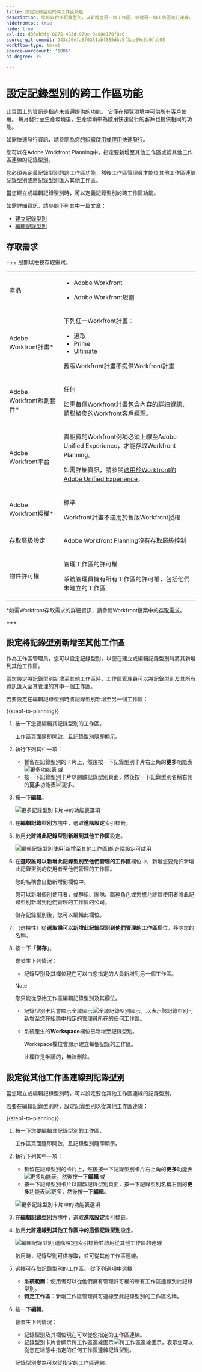 ```yaml
---
title: 設定記錄型別的跨工作區功能
description: 您可以啟用記錄型別，以新增至另一個工作區，或從另一個工作區進行連線。
hidefromtoc: true
hide: true
exl-id: d36ab9fb-0275-483d-97be-0a88e170f8e0
source-git-commit: 943c26efa6f6351abf885dbc5f3aa09c0b0fab05
workflow-type: tm+mt
source-wordcount: '1006'
ht-degree: 1%

---
```


<!-- add these to the metadata, when making this public: 

feature: Workfront Planning
role: User, Admin
author: Alina
recommendations: noDisplay, noCatalog

-->

<!--*******************THIS TITLE MIGHT NEED TO CHANGE WHEN WE HAVE THE FINAL NAME FOR THE "GLOBAL" RECORD TYPE - NOT SURE IF WE ARE GOING TO USE "GLOBAL" OR "DYNAMIC", OR ???? ***************; also update TOC file, the miniTOC,  etc when this is finalized-->

<!--this is linked to the UI in the info icon of when you create a record type from a global record type-->

# 設定記錄型別的跨工作區功能

<span class="preview">此頁面上的資訊是指尚未普遍提供的功能。 它僅在預覽環境中可供所有客戶使用。 每月發行至生產環境後，生產環境中為啟用快速發行的客戶也提供相同的功能。</span>

<span class="preview">如需快速發行資訊，請參閱[為您的組織啟用或停用快速發行](/help/quicksilver/administration-and-setup/set-up-workfront/configure-system-defaults/enable-fast-release-process.md)。</span>

您可以在Adobe Workfront Planning中，指定要新增至其他工作區或從其他工作區連線的記錄型別。

您必須先定義記錄型別的跨工作區功能，然後工作區管理員才能從其他工作區連線記錄型別或將記錄型別匯入其他工作區。

當您建立或編輯記錄型別時，可以定義記錄型別的跨工作區功能。

如需詳細資訊，請參閱下列其中一篇文章：

* [建立記錄型別](/help/quicksilver/planning/architecture/create-record-types.md)
* [編輯記錄型別](/help/quicksilver/planning/architecture/edit-record-types.md)

## 存取需求

+++ 展開以檢視存取需求。

<table style="table-layout:auto"> 
<col> 
</col> 
<col> 
</col> 
<tbody> 
    <tr> 
<tr> 
<td> 
   <p> 產品</p> </td> 
   <td> 
   <ul><li><p> Adobe Workfront</p></li> 
   <li><p> Adobe Workfront規劃<p></li></ul></td> 
  </tr>   
<tr> 
   <td role="rowheader"><p>Adobe Workfront計畫*</p></td> 
   <td> 
<p>下列任一Workfront計畫：</p> 
<ul><li>選取</li> 
<li>Prime</li> 
<li>Ultimate</li></ul> 
<p>舊版Workfront計畫不提供Workfront計畫</p> 
   </td> 
<tr> 
   <td role="rowheader"><p>Adobe Workfront規劃套件*</p></td> 
   <td> 
<p>任何 </p> 
<p>如需每個Workfront計畫包含內容的詳細資訊，請聯絡您的Workfront客戶經理。 </p> 
   </td> 
 <tr> 
   <td role="rowheader"><p>Adobe Workfront平台</p></td> 
   <td> 
<p>貴組織的Workfront例項必須上線至Adobe Unified Experience，才能存取Workfront Planning。</p> 
<p>如需詳細資訊，請參閱<a href="/help/quicksilver/workfront-basics/navigate-workfront/workfront-navigation/adobe-unified-experience.md">適用於Workfront的Adobe Unified Experience</a>。 </p> 
   </td> 
   </tr> 
  </tr> 
  <tr> 
   <td role="rowheader"><p>Adobe Workfront授權*</p></td> 
   <td><p> 標準</p>
   <p>Workfront計畫不適用於舊版Workfront授權</p> 
  </td> 
  </tr> 
  <tr> 
   <td role="rowheader"><p>存取層級設定</p></td> 
   <td> <p>Adobe Workfront Planning沒有存取層級控制</p>   
</td> 
  </tr> 
<tr> 
   <td role="rowheader"><p>物件許可權</p></td> 
   <td>   <p>管理工作區</a>的許可權 </p>  
   <p>系統管理員擁有所有工作區的許可權，包括他們未建立的工作區</p>  </td> 
  </tr> 
</tbody> 
</table>

*如需Workfront存取需求的詳細資訊，請參閱Workfront檔案中的[存取需求](/help/quicksilver/administration-and-setup/add-users/access-levels-and-object-permissions/access-level-requirements-in-documentation.md)。

+++

## 設定將記錄型別新增至其他工作區

作為工作區管理員，您可以設定記錄型別，以便在建立或編輯記錄型別時將其新增到其他工作區。

當您設定將記錄型別新增至其他工作區時，工作區管理員可以將記錄型別及其所有資訊匯入至其管理的其中一個工作區。

若要設定在編輯記錄型別時將記錄型別新增至另一個工作區：

{{step1-to-planning}}

1. 按一下您要編輯其記錄型別的工作區。

   工作區頁面隨即開啟，且記錄型別隨即顯示。
1. 執行下列其中一項：

   * 暫留在記錄型別的卡片上，然後按一下記錄型別卡片右上角的&#x200B;**更多**&#x200B;功能表![更多功能表](assets/more-menu.png)
或
   * 按一下記錄型別卡片以開啟記錄型別頁面，然後按一下記錄型別名稱右側的&#x200B;**更多**&#x200B;功能表![更多](assets/more-menu.png)。
1. 按一下&#x200B;**編輯**。

   ![更多記錄型別卡片中的功能表選項](assets/more-menu-options-from-record-type-card.png)

1. 在&#x200B;**編輯記錄型別**&#x200B;方塊中，選取&#x200B;**進階設定**&#x200B;索引標籤。
1. 啟用&#x200B;**允許將此記錄型別新增到其他工作區**&#x200B;設定。

   ![編輯記錄型別使用[新增至其他工作區]的進階設定可啟用](assets/edit-record-type-advanced-settings-add-to-other-workspaces-enabled.png)

1. 在&#x200B;**選取誰可以新增此記錄型別至他們管理的工作區**&#x200B;欄位中，新增您要允許新增此記錄型別的使用者至他們管理的工作區。

   您的名稱會自動新增到欄位中。

   您可以新增個別使用者，或群組、團隊、職務角色或您想允許其使用者將此記錄型別新增到他們管理的工作區的公司。

   儲存記錄型別後，您可以編輯此欄位。
1. （選擇性）從&#x200B;**選取誰可以新增此記錄型別到他們管理的工作區**&#x200B;欄位，移除您的名稱。

1. 按一下「**儲存**」。

   會發生下列情況：

   * 記錄型別及其欄位現在可以由您指定的人員新增到另一個工作區。

   >[!NOTE]
   >
   >您只能從原始工作區編輯記錄型別及其欄位。

   * 記錄型別卡片會顯示全域圖示![全域記錄型別圖示](assets/global-icon.png)，以表示該記錄型別可新增至您在組態中指定的管理員所在的任何工作區。
   * 系統產生的&#x200B;**Workspace**&#x200B;欄位已新增至記錄型別。

     Workspace欄位會顯示建立每個記錄的工作區。

     此欄位是唯讀的，無法刪除。

## 設定從其他工作區連線到記錄型別

當您建立或編輯記錄型別時，可以設定要從其他工作區連線的記錄型別。

若要在編輯記錄型別時，設定記錄型別以從其他工作區連線：

{{step1-to-planning}}

1. 按一下您要編輯其記錄型別的工作區，

   工作區頁面隨即開啟，且記錄型別隨即顯示。
1. 執行下列其中一項：

   * 暫留在記錄型別的卡片上，然後按一下記錄型別卡片右上角的&#x200B;**更多**&#x200B;功能表![更多功能表](assets/more-menu.png)，然後按一下&#x200B;**編輯**
或
   * 按一下記錄型別卡片以開啟記錄型別頁面，按一下記錄型別名稱右側的&#x200B;**更多**&#x200B;功能表![更多](assets/more-menu.png)，然後按一下&#x200B;**編輯**。

   ![更多記錄型別卡片中的功能表選項](assets/more-menu-options-from-record-type-card.png)

1. 在&#x200B;**編輯記錄型別**&#x200B;方塊中，選取&#x200B;**進階設定**&#x200B;索引標籤。
1. 啟用&#x200B;**允許連線到其他工作區中的這個記錄型別**&#x200B;設定。<!-- check the setting name, I sent this to Lilit to say FROM instead of IN-->

   ![編輯記錄型別[進階設定]索引標籤並啟用從其他工作區的連線](assets/edit-record-type-advanced-settings-connect-from-other-workspaces-enabled.png)

   啟用時，記錄型別可供存取，並可從其他工作區連線。

1. 選擇可存取記錄型別的工作區。 從下列選項中選擇：

   * **系統範圍**：使用者可以從他們擁有管理許可權的所有工作區連線到此記錄型別。
   * **特定工作區**：新增工作區管理員可連線至此記錄型別的工作區名稱。
1. 按一下&#x200B;**編輯**。

   會發生下列情況：

   * 記錄型別及其欄位現在可以從您指定的工作區連線。
   * 記錄型別卡片會顯示跨工作區連線圖示![跨工作區連線圖示](assets/connect-from-other-workspaces-icon.png)，表示您可以從您在組態中指定的任何工作區連線記錄型別。

   記錄型別變為可以從指定的工作區連線。









